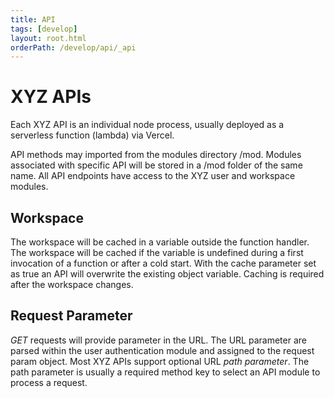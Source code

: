 ```yaml
---
title: API
tags: [develop]
layout: root.html
orderPath: /develop/api/_api
---
```


# XYZ APIs

Each XYZ API is an individual node process, usually deployed as a serverless function (lambda) via Vercel.

API methods may imported from the modules directory /mod. Modules associated with specific API will be stored in a /mod folder of the same name. All API endpoints have access to the XYZ user and workspace modules.

## Workspace

The workspace will be cached in a variable outside the function handler. The workspace will be cached if the variable is undefined during a first invocation of a function or after a cold start. With the cache parameter set as true an API will overwrite the existing object variable. Caching is required after the workspace changes.

## Request Parameter

*GET* requests will provide parameter in the URL. The URL parameter are parsed within the user authentication module and assigned to the request param object. Most XYZ APIs support optional URL *path parameter*. The path parameter is usually a required method key to select an API module to process a request.